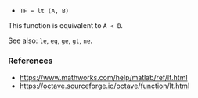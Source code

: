 - `TF = lt (A, B)`

This function is equivalent to `A < B`.

See also: `le`, `eq`, `ge`, `gt`, `ne`.

### References

- https://www.mathworks.com/help/matlab/ref/lt.html
- https://octave.sourceforge.io/octave/function/lt.html
